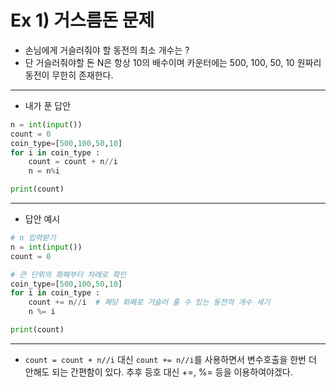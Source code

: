 # Ex 1) 거스름돈 문제
- 손님에게 거슬러줘야 할 동전의 최소 개수는 ?
- 단 거슬러줘야할 돈 N은 항상 10의 배수이며 카운터에는 500, 100, 50, 10 원짜리 동전이 무한히 존재한다.

***
- 내가 푼 답안
```python
n = int(input())
count = 0
coin_type=[500,100,50,10]
for i in coin_type :
    count = count + n//i
    n = n%i

print(count)
```
***
- 답안 예시
```python
# n 입력받기
n = int(input()) 
count = 0

# 큰 단위의 화폐부터 차례로 확인
coin_type=[500,100,50,10]
for i in coin_type :
    count += n//i  # 해당 화폐로 거슬러 줄 수 있는 동전의 개수 세기
    n %= i

print(count)
```
***
- ```count = count + n//i``` 대신 ```count += n//i```를 사용하면서 변수호출을 한번 더 안해도 되는 간편함이 있다. 추후 등호 대신 +=, %= 등을 이용하여야겠다.